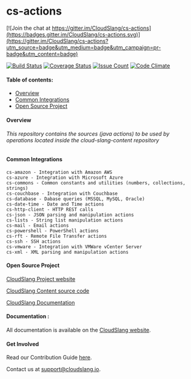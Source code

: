 cs-actions
==============

[![Join the chat at https://gitter.im/CloudSlang/cs-actions](https://badges.gitter.im/CloudSlang/cs-actions.svg)](https://gitter.im/CloudSlang/cs-actions?utm_source=badge&utm_medium=badge&utm_campaign=pr-badge&utm_content=badge)

[![Build Status](https://travis-ci.org/CloudSlang/cs-actions.svg?branch=master)](https://travis-ci.org/CloudSlang/cs-actions)
[![Coverage Status](https://coveralls.io/repos/github/CloudSlang/cs-actions/badge.svg?branch=master)](https://coveralls.io/github/CloudSlang/cs-actions?branch=master)
[![Issue Count](https://codeclimate.com/github/CloudSlang/cs-actions/badges/issue_count.svg)](https://codeclimate.com/github/CloudSlang/cs-actions)
[![Code Climate](https://codeclimate.com/github/CloudSlang/cs-actions/badges/gpa.svg)](https://codeclimate.com/github/CloudSlang/cs-actions)

#### Table of contents:
* [Overview](#Overview)
* [Common Integrations](#CommonIntegrations)
* [Open Source Project](#OpenSourceProject)

<a name="Overview"/>

#### Overview

###### This repository contains the sources (java actions) to be used by operations located inside the cloud-slang-content repository

<a name="CommonIntegrations"/>

#### Common Integrations

    cs-amazon - Integration with Amazon AWS
    cs-azure - Integration with Microsoft Azure
    cs-commons - Common constants and utilities (numbers, collections, strings)
    cs-couchbase - Integration with Couchbase
    cs-database - Dabase queries (MSSQL, MySQL, Oracle)
    cs-date-time - Date and Time actions
    cs-http-client - HTTP REST calls
    cs-json - JSON parsing and manipulation actions
    cs-lists - String list manipulation actions
    cs-mail - Email actions
    cs-powershell - PowerShell actions
    cs-rft - Remote File Transfer actions
    cs-ssh - SSH actions
    cs-vmware - Integration with VMWare vCenter Server
    cs-xml - XML parsing and manipulation actions

<a name="OpenSourceProject"/>

#### Open Source Project

[CloudSlang Project website](http://cloudslang.io/#/)

[CloudSlang Content source code](https://github.com/CloudSlang/cloud-slang-content)

[CloudSlang Documentation](http://cloudslang-docs.readthedocs.io/en/latest/)


#### Documentation :

All documentation is available on the [CloudSlang website](http://www.cloudslang.io/#/docs).

#### Get Involved

Read our Contribution Guide [here](CONTRIBUTING.md).

Contact us at support@cloudslang.io.
